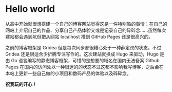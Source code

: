 # Hello world


从高中开始就很想搭建一个自己的博客网站觉得这是一件特别酷的事情：在自己的网站上介绍自己的作品、分享自己产品体验又或是记录自己的碎碎念......虽然每次建站都会遇到坑但把从网站 localhost 推到 GitHub Pages 还是很高兴的。

之前的博客框架是 Gridea 但是每次同步都很糟心处于一种薛定谔的状态，不过 Gridea 还是很适合少折腾专注写作的。这次建站就换成 Hugo 来驱动，Hugo 是由 Go 语言编写的静态博客框架，可惜的是想要的域名在国内无法备案 Github Pages 在国内的访问处以一种很迷的的状态不过这都不影响我写博客，之后会在本站上更新一些自己做的小项目和数码产品的体验以及碎碎念。

**祝我玩的开心！**


